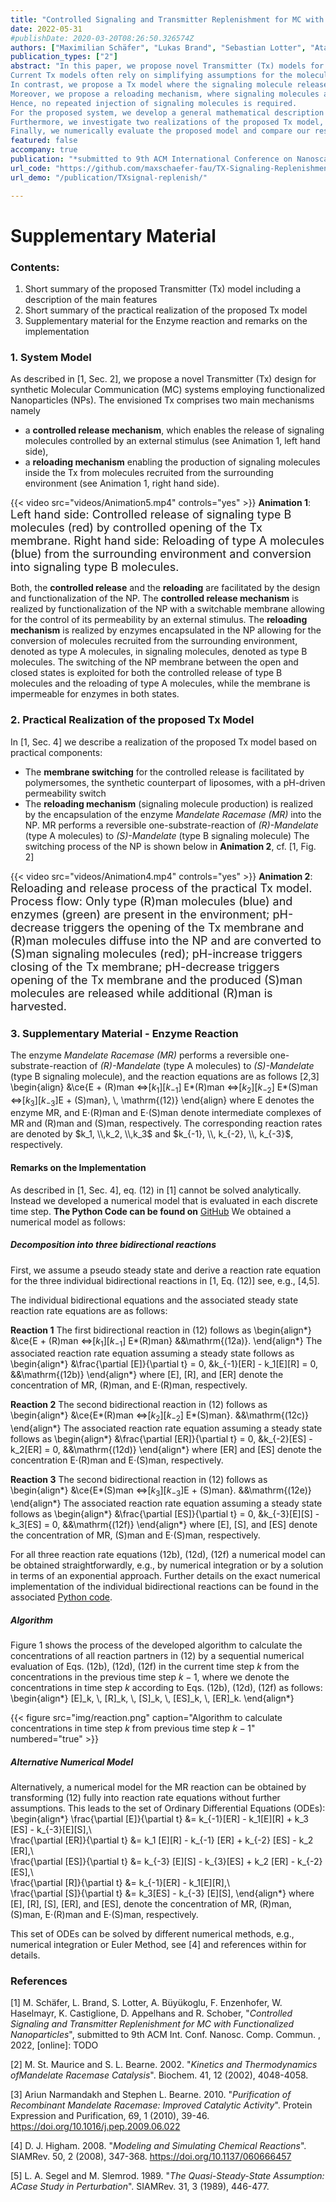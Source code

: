 ```yaml
---
title: "Controlled Signaling and Transmitter Replenishment for MC with Functionalized Nanoparticles"
date: 2022-05-31
#publishDate: 2020-03-20T08:26:50.326574Z
authors: ["Maximilian Schäfer", "Lukas Brand", "Sebastian Lotter", "Atakan Büyüoglu", "Franz Enzenhofer", "Werner Haselmayr", "Kathrin Castiglione", "Dietmar Appelhans", "Robert Schober"]
publication_types: ["2"]
abstract: "In this paper, we propose novel Transmitter (Tx) models for Molecular Communication (MC) systems based on functionalized Nanoparticles (NPs). 
Current Tx models often rely on simplifying assumptions for the molecule release and replenishment mechanisms. 
In contrast, we propose a Tx model where the signaling molecule release is controlled by a switchable membrane driven by an external trigger.
Moreover, we propose a reloading mechanism, where signaling molecules are harvested based on an enzymatic reaction.
Hence, no repeated injection of signaling molecules is required.
For the proposed system, we develop a general mathematical description in terms of a discrete-time transfer function model. 
Furthermore, we investigate two realizations of the proposed Tx model, i.e., an idealized Tx relying on simplifying assumptions, and a realistic Tx employing practical components for the reloading and release mechanisms.
Finally, we numerically evaluate the proposed model and compare our results to stochastic Particle Based Simulation (PBS). "
featured: false
accompany: true
publication: "*submitted to 9th ACM International Conference on Nanoscale Computing and Communication*"
url_code: "https://github.com/maxschaefer-fau/TX-Signaling-Replenishment-MC"
url_demo: "/publication/TXsignal-replenish/"	

---
```


# Supplementary Material

### Contents:
1. Short summary of the proposed Transmitter (Tx) model including a description of the main features
2. Short summary of the practical realization of the proposed Tx model
3. Supplementary material for the Enzyme reaction and remarks on the implementation 

### 1. System Model 

As described in [1, Sec. 2], we propose a novel Transmitter (Tx) design for synthetic Molecular Communication (MC) systems employing functionalized Nanoparticles (NPs). The envisioned Tx comprises two main mechanisms namely 

- a __controlled release mechanism__, which enables the release of signaling molecules controlled by an external stimulus (see Animation 1, left hand side),
- a __reloading mechanism__ enabling the production of signaling molecules inside the Tx from molecules recruited from the surrounding environment (see Animation 1, right hand side).

{{< video src="videos/Animation5.mp4" controls="yes" >}}
__Animation 1__: <font size="4">Left hand side: Controlled release of signaling type B molecules (red) by controlled opening of the Tx membrane. Right hand side: Reloading of type A molecules (blue) from the surrounding environment and conversion into signaling type B molecules.</font>

Both, the __controlled release__ and the __reloading__ are facilitated by the design and functionalization of the NP. The __controlled release mechanism__ is realized by functionalization of the NP with a switchable membrane allowing for the control of its permeability by an external stimulus.
The __reloading mechanism__ is realized by enzymes encapsulated in the NP allowing for the conversion of molecules recruited from the surrounding environment, denoted as type A molecules, in signaling molecules, denoted as type B molecules. 
The switching of the NP membrane between the open and closed states is exploited for both the controlled release of type B molecules and the reloading of type A molecules, while the membrane is impermeable for enzymes in both states. 



### 2. Practical Realization of the proposed Tx Model 

In [1, Sec. 4] we describe a realization of the proposed Tx model based on practical components: 
- The __membrane switching__ for the controlled release is facilitated by polymersomes, the synthetic counterpart of liposomes, with a pH-driven permeability switch
- The __reloading mechanism__ (signaling molecule production) is realized by the encapsulation of the enzyme _Mandelate Racemase (MR)_ into the NP. MR performs a reversible one-substrate-reaction of _(R)-Mandelate_ (type A molecules) to _(S)-Mandelate_ (type B signaling molecule)
The switching process of the NP is shown below in __Animation 2__, cf. [1, Fig. 2]

{{< video src="videos/Animation4.mp4" controls="yes" >}}
__Animation 2__: <font size="4">Reloading and release process of the practical Tx model. Process flow:
	Only type (R)man molecules (blue) and enzymes (green) are present in the environment; 
	pH-decrease triggers the opening of the Tx membrane and (R)man molecules diffuse into the NP and are converted to (S)man signaling molecules (red); pH-increase triggers closing of the Tx membrane; pH-decrease triggers opening of the Tx membrane and the produced (S)man molecules are released while additional (R)man is harvested. 
    </font>

### 3. Supplementary Material - Enzyme Reaction

The enzyme _Mandelate Racemase (MR)_ performs a reversible one-substrate-reaction of _(R)-Mandelate_ (type A molecules) to _(S)-Mandelate_ (type B signaling molecule), and the reaction equations are as follows [2,3]
\begin{align}
&\ce{E + (R)man <=>[$k_1$][$k_{-1}$] E*(R)man <=>[$k_2$][$k_{-2}$] E*(S)man 
	<=>[$k_3$][$k_{-3}$]E + (S)man}, \\, \mathrm{(12)}
\end{align}
where E denotes the enzyme MR, and E$\cdot$(R)man and E$\cdot$(S)man denote intermediate complexes of MR and (R)man and (S)man, respectively. 
The corresponding reaction rates are denoted by $k_1, \\,k_2, \\,k_3$ and $k_{-1}, \\, k_{-2}, \\, k_{-3}$, respectively. 

#### Remarks on the Implementation 

As described in [1, Sec. 4], eq. (12) in [1] cannot be solved analytically. Instead we developed a numerical model that is evaluated in each discrete time step. __The Python Code can be found on__ [GitHub](https://github.com/maxschaefer-fau/TX-Signaling-Replenishment-MC) 
We obtained a numerical model as follows: 

##### Decomposition into three bidirectional reactions
First, we assume a pseudo steady state and derive a reaction rate equation for the three individual bidirectional reactions in [1, Eq. (12)] see, e.g., [4,5].

The individual bidirectional equations and the associated steady state reaction rate equations are as follows:

__Reaction 1__
The first bidirectional reaction in (12) follows as
\begin{align*}
&\ce{E + (R)man <=>[$k_1$][$k_{-1}$] E*(R)man} &&\mathrm{(12a)}.
\end{align*}
The associated reaction rate equation assuming a steady state follows as 
\begin{align*}
&\frac{\partial [E]}{\partial t} = 0, &k_{-1}[ER] - k_1[E][R] = 0, &&\mathrm{(12b)}
\end{align*}
where [E], [R], and [ER] denote the concentration of MR, (R)man, and E$\cdot$(R)man, respectively.

__Reaction 2__
The second bidirectional reaction in (12) follows as 
\begin{align*}
&\ce{E*(R)man <=>[$k_2$][$k_{-2}$] E*(S)man}. &&\mathrm{(12c)}
\end{align*}
The associated reaction rate equation assuming a steady state follows as 
\begin{align*}
&\frac{\partial [ER]}{\partial t} = 0, &k_{-2}[ES] - k_2[ER] = 0, &&\mathrm{(12d)}
\end{align*}
where [ER] and [ES] denote the concentration E$\cdot$(R)man and E$\cdot$(S)man, respectively.

__Reaction 3__
The second bidirectional reaction in (12) follows as 
\begin{align*}
&\ce{E*(S)man 
	<=>[$k_3$][$k_{-3}$]E + (S)man}. &&\mathrm{(12e)}
\end{align*}
The associated reaction rate equation assuming a steady state follows as 
\begin{align*}
&\frac{\partial [ES]}{\partial t} = 0, &k_{-3}[E][S] - k_3[ES] = 0, &&\mathrm{(12f)}
\end{align*}
where [E], [S], and [ES] denote the concentration of MR, (S)man and E$\cdot$(S)man, respectively.

For all three reaction rate equations (12b), (12d), (12f) a numerical model can be obtained straightforwardly, e.g., by numerical integration or by a solution in terms of an exponential approach. Further details on the exact numerical implementation of the individual bidirectional reactions can be found in the associated [Python code](https://github.com/maxschaefer-fau/TX-Signaling-Replenishment-MC).

##### Algorithm

Figure 1 shows the process of the developed algorithm to calculate the concentrations of all reaction partners in (12) by a sequential numerical evaluation of Eqs. (12b), (12d), (12f) in the current time step $k$ from the concentrations in the previous time step $k-1$, where we denote the concentrations in time step $k$ according to Eqs. (12b), (12d), (12f) as follows:
\begin{align*}
[E]_k, \\, [R]_k, \\, [S]_k, \\, [ES]_k, \\, [ER]_k. 
\end{align*}

{{< figure src="img/reaction.png" caption="Algorithm to calculate concentrations in time step $k$ from previous time step $k-1$" numbered="true" >}}

<!---
__Conditions__
 The derived numerical model (see [GitHub](https://github.com/maxschaefer-fau/TX-Signaling-Replenishment-MC)) based on the decomposition of (12) is valid under the following conditions: 
- As the individual reaction parts are evaluated sequentially, the discrete time step ($T$ in [1]) has to be small enough (Also holds for other numerical integration methods)
- The backward and forward reaction rates are in a similar range which is fulfilled for the considered enzyme MR 

The validity of our developed numerical model is verified in [1] by the excellent agreement with the results obtained from Particle Based Simulation (PBS).
-->

##### Alternative Numerical Model 

Alternatively, a numerical model for the MR reaction can be obtained by transforming (12) fully into reaction rate equations without further assumptions. This leads to the set of Ordinary Differential Equations (ODEs):
\begin{align*}
\frac{\partial [E]}{\partial t} &= k_{-1}[ER] - k_1[E][R] + k_3 [ES] - k_{-3}[E][S],\\\
\frac{\partial [ER]}{\partial t} &= k_1 [E][R] - k_{-1} [ER] + k_{-2} [ES] - k_2 [ER],\\\
\frac{\partial [ES]}{\partial t} &= k_{-3} [E][S] - k_{3}[ES] + k_2 [ER] - k_{-2} [ES],\\\
\frac{\partial [R]}{\partial t} &= k_{-1}[ER] - k_1[E][R],\\\
\frac{\partial [S]}{\partial t} &= k_3[ES] - k_{-3} [E][S],
\end{align*}
where [E], [R], [S], [ER], and [ES], denote the concentration of MR, (R)man, (S)man, E$\cdot$(R)man and E$\cdot$(S)man, respectively.

This set of ODEs can be solved by different numerical methods, e.g., numerical integration or Euler Method, see [4] and references within for details.

###  References 
[1] M. Schäfer, L. Brand, S. Lotter, A. Büyükoglu, F. Enzenhofer, W. Haselmayr, K. Castiglione, D. Appelhans and R. Schober, "_Controlled Signaling and Transmitter Replenishment for MC with Functionalized Nanoparticles_", submitted to 9th ACM Int. Conf. Nanosc. Comp. Commun. , 2022, [online]: TODO

[2] M. St. Maurice and S. L. Bearne. 2002. "_Kinetics and Thermodynamics ofMandelate Racemase Catalysis_". Biochem. 41, 12 (2002), 4048-4058. 

[3] Ariun Narmandakh and Stephen L. Bearne. 2010. "_Purification of Recombinant Mandelate Racemase: Improved Catalytic Activity_". Protein Expression and Purification, 69, 1 (2010), 39-46. https://doi.org/10.1016/j.pep.2009.06.022

[4] D. J. Higham. 2008. "_Modeling and Simulating Chemical Reactions_". SIAMRev. 50, 2 (2008), 347-368. https://doi.org/10.1137/060666457

[5] L. A. Segel and M. Slemrod. 1989. "_The Quasi-Steady-State Assumption: ACase Study in Perturbation_". SIAMRev. 31, 3 (1989), 446-477.